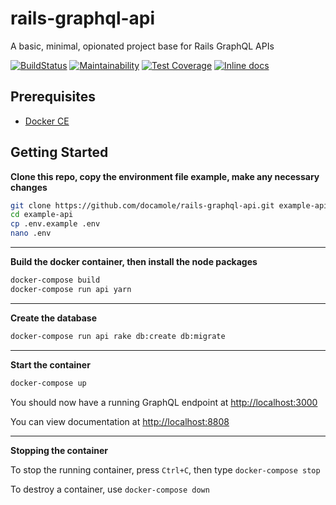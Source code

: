 # rails-graphql-api

A basic, minimal, opionated project base for Rails GraphQL APIs

[![BuildStatus](https://travis-ci.org/Docamole/rails-graphql-api.svg?branch=master)](https://travis-ci.org/Docamole/rails-graphql-api)
[![Maintainability](https://api.codeclimate.com/v1/badges/08fcb1975ad2f7871544/maintainability)](https://codeclimate.com/github/Docamole/rails-graphql-api/maintainability)
[![Test Coverage](https://api.codeclimate.com/v1/badges/08fcb1975ad2f7871544/test_coverage)](https://codeclimate.com/github/Docamole/rails-graphql-api/test_coverage)
[![Inline docs](http://inch-ci.org/github/docamole/rails-graphql-api.svg?branch=master)](http://inch-ci.org/github/docamole/rails-graphql-api)

## Prerequisites

- [Docker CE](https://www.docker.com/community-edition)

## Getting Started

**Clone this repo, copy the environment file example, make any necessary changes**

```bash
git clone https://github.com/docamole/rails-graphql-api.git example-api
cd example-api
cp .env.example .env
nano .env
```

***

**Build the docker container, then install the node packages**

```bash
docker-compose build
docker-compose run api yarn
```

***

**Create the database**

```bash
docker-compose run api rake db:create db:migrate
```

***

**Start the container**

```bash
docker-compose up
```

You should now have a running GraphQL endpoint at [http://localhost:3000](http://localhost:3000)

You can view documentation at [http://localhost:8808](http://localhost:8808)

***

**Stopping the container**

To stop the running container, press `Ctrl+C`, then type `docker-compose stop`

To destroy a container, use `docker-compose down`
